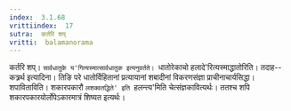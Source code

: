 ```yaml
---
index:  3.1.68
vrittiindex:  17
sutra:  कर्तरि शप्
vritti:  balamanorama 
---
```


कर्तरि शप्। `सार्वधातुके य'गित्यस्मात्सार्वधातुक इत्यनुवर्तते। `धातोरेकाचो हलादे'रित्यस्माद्धातोरिति। तदाह-- कत्र्रर्थ इत्यादिना। तिङि परे धातोर्विहितानां प्रत्यायानां शबादीनां विकरणसंज्ञा प्राचीनाचार्यसिद्धा। शपाविताविति। शकारपकारौ `लशक्वतद्धिते' इति `हलन्त्य'मिति चेत्संज्ञकावित्यर्थः। ततश्च शपि शकारपकारयोर्लोपेऽकारमात्रं शिष्यत इत्यर्थः। 

